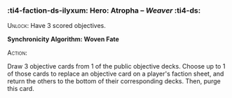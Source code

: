 ### :ti4-faction-ds-ilyxum: **Hero**: Atropha – _Weaver_ :ti4-ds:
<span style="font-variant:small-caps;">Unlock</span>: Have 3 scored objectives.

**Synchronicity Algorithm: Woven Fate**

<span style="font-variant:small-caps;">Action</span>:

Draw 3 objective cards from 1 of the public objective decks.
Choose up to 1 of those cards to replace an objective card on a player's faction sheet, and return the others to the bottom of their corresponding decks. 
Then, purge this card.
